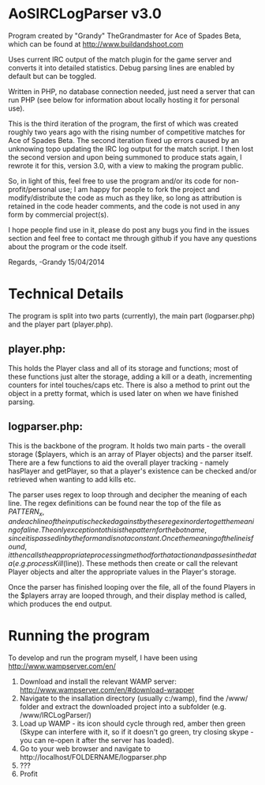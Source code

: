 AoSIRCLogParser v3.0
====================
Program created by "Grandy" TheGrandmaster for Ace of Spades Beta, which can be found at http://www.buildandshoot.com

Uses current IRC output of the match plugin for the game server and converts it into detailed statistics.
Debug parsing lines are enabled by default but can be toggled.

Written in PHP, no database connection needed, just need a server that can run PHP (see below for information about locally hosting it for personal use).

This is the third iteration of the program, the first of which was created roughly two years ago with the rising number of competitive matches for Ace of Spades Beta. The second iteration fixed up errors caused by an unknowing topo updating the IRC log output for the match script. I then lost the second version and upon being summoned to produce stats again, I rewrote it for this, version 3.0, with a view to making the program public.

So, in light of this, feel free to use the program and/or its code for non-profit/personal use; I am happy for people to fork the project and modify/distribute the code as much as they like, so long as attribution is retained in the code header comments, and the code is not used in any form by commercial project(s). 

I hope people find use in it, please do post any bugs you find in the issues section and feel free to contact me through github if you have any questions about the program or the code itself.

Regards,
-Grandy
15/04/2014

Technical Details
=================
The program is split into two parts (currently), the main part (logparser.php) and the player part (player.php).

player.php:
-----------
This holds the Player class and all of its storage and functions; most of these functions just alter the storage, adding a kill or a death, incrementing counters for intel touches/caps etc. There is also a method to print out the object in a pretty format, which is used later on when we have finished parsing.

logparser.php:
--------------
This is the backbone of the program. It holds two main parts - the overall storage ($players, which is an array of Player objects) and the parser itself.
There are a few functions to aid the overall player tracking - namely hasPlayer and getPlayer, so that a player's existence can be checked and/or retrieved when wanting to add kills etc.

The parser uses regex to loop through and decipher the meaning of each line.
The regex definitions can be found near the top of the file as $PATTERN_x, and each line of the input is checked against by these regex in order to get the meaning of a line. The only exception to this is the pattern for the bot name, since it is passed in by the form and is not a constant.
Once the meaning of the line is found, it then calls the appropriate processing method for that action and passes in the data (e.g. processKill($line)). These methods then create or call the relevant Player objects and alter the appropriate values in the Player's storage.

Once the parser has finished looping over the file, all of the found Players in the $players array are looped through, and their display method is called, which produces the end output.



Running the program
===================
To develop and run the program myself, I have been using http://www.wampserver.com/en/

1. Download and install the relevant WAMP server: http://www.wampserver.com/en/#download-wrapper
2. Navigate to the insallation directory (usually c:/wamp), find the /www/ folder and extract the downloaded project into a subfolder (e.g. /www/IRCLogParser/)
3. Load up WAMP - its icon should cycle through red, amber then green (Skype can interfere with it, so if it doesn't go green, try closing skype - you can re-open it after the server has loaded).
4. Go to your web browser and navigate to http://localhost/FOLDERNAME/logparser.php
5. ???
6. Profit
